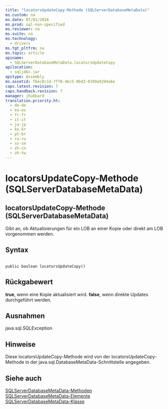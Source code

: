 ```yaml
---
title: "locatorsUpdateCopy-Methode (SQLServerDatabaseMetaData)"
ms.custom: na
ms.date: 07/01/2016
ms.prod: sql-non-specified
ms.reviewer: na
ms.suite: na
ms.technology: 
  - drivers
ms.tgt_pltfrm: na
ms.topic: article
apiname: 
  - SQLServerDatabaseMetaData.locatorsUpdateCopy
apilocation: 
  - sqljdbc.jar
apitype: Assembly
ms.assetid: f6ec8c1d-7ff8-4bc5-8bd3-0199a9294a6e
caps.latest.revision: 7
caps.handback.revision: 7
manager: jhubbard
translation.priority.ht: 
  - de-de
  - es-es
  - fr-fr
  - it-it
  - ja-jp
  - ko-kr
  - pt-br
  - ru-ru
  - sv-se
  - zh-cn
  - zh-tw
---
```

# locatorsUpdateCopy-Methode (SQLServerDatabaseMetaData)
    
## locatorsUpdateCopy\-Methode \(SQLServerDatabaseMetaData\)  
 Gibt an, ob Aktualisierungen für ein LOB an einer Kopie oder direkt am LOB vorgenommen werden.  
  
## Syntax  
  
```  
  
public boolean locatorsUpdateCopy()  
```  
  
## Rückgabewert  
 **true**, wenn eine Kopie aktualisiert wird. **false**, wenn direkte Updates durchgeführt werden.  
  
## Ausnahmen  
 java.sql.SQLException  
  
## Hinweise  
 Diese locatorsUpdateCopy\-Methode wird von der locatorsUpdateCopy\-Methode in der java.sql.DatabaseMetaData\-Schnittstelle angegeben.  
  
## Siehe auch  
 [SQLServerDatabaseMetaData-Methoden](../content/SQLServerDatabaseMetaData-Methods.md)   
 [SQLServerDatabaseMetaData-Elemente](../content/SQLServerDatabaseMetaData-Members.md)   
 [SQLServerDatabaseMetaData-Klasse](../content/SQLServerDatabaseMetaData-Class.md)  
  
  